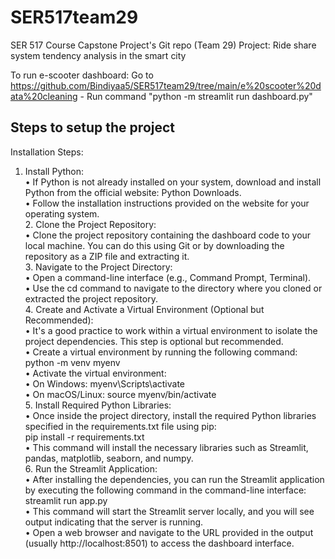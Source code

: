 # SER517team29
SER 517 Course Capstone Project's Git repo (Team 29)
Project: Ride share system tendency analysis in the smart city

To run e-scooter dashboard:
Go to https://github.com/Bindiyaa5/SER517team29/tree/main/e%20scooter%20data%20cleaning - Run command "python -m streamlit run dashboard.py"


## Steps to setup the project

Installation Steps:
1.	Install Python:
<br>  •	If Python is not already installed on your system, download and install Python from the official website: Python Downloads. 
<br>  •	Follow the installation instructions provided on the website for your operating system. 
<br>2.	Clone the Project Repository:
<br>  •	Clone the project repository containing the dashboard code to your local machine. You can do this using Git or by downloading the repository as a ZIP file and extracting it.
<br>3.	Navigate to the Project Directory:
<br>  •	Open a command-line interface (e.g., Command Prompt, Terminal).
<br>•	Use the cd command to navigate to the directory where you cloned or extracted the project repository.
<br>4.	Create and Activate a Virtual Environment (Optional but Recommended):
<br>  •	It's a good practice to work within a virtual environment to isolate the project dependencies. This step is optional but recommended.
<br>  •	Create a virtual environment by running the following command:
<br>  </b>    python -m venv myenv 
<br>  •	Activate the virtual environment:
<br>  •	On Windows: myenv\Scripts\activate 
<br>  •	On macOS/Linux: source myenv/bin/activate
<br>5.	Install Required Python Libraries:
<br>  •	Once inside the project directory, install the required Python libraries specified in the requirements.txt file using pip: 
<br> </b>  pip install -r requirements.txt 
<br>  •	This command will install the necessary libraries such as Streamlit, pandas, matplotlib, seaborn, and numpy.
<br>6.	Run the Streamlit Application:
<br>  •	After installing the dependencies, you can run the Streamlit application by executing the following command in the command-line interface:
<br> </b>     streamlit run app.py 
<br>  •	This command will start the Streamlit server locally, and you will see output indicating that the server is running.
<br>  •	Open a web browser and navigate to the URL provided in the output (usually http://localhost:8501) to access the dashboard interface.


